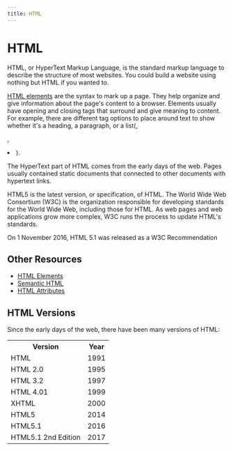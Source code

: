 ```yaml
---
title: HTML
---
```

# HTML

HTML, or HyperText Markup Language, is the standard markup language to describe the structure of most websites. You could build a website using nothing but HTML if you wanted to. 

[HTML elements](#) are the syntax to mark up a page. They help organize and give information about the page's content to a browser. Elements usually have opening and closing tags that surround and give meaning to content. For example, there are different tag options to place around text to show whether it's a heading, a paragraph, or a list(<head>, <p>, <li>).

The HyperText part of HTML comes from the early days of the web. Pages usually contained static documents that connected to other documents with hypertext links.

HTML5 is the latest version, or specification, of HTML. The World Wide Web Consortium (W3C) is the organization responsible for developing standards for the World Wide Web, including those for HTML. As web pages and web applications grow more complex, W3C runs the process to update HTML's standards.

On 1 November 2016, HTML 5.1 was released as a W3C Recommendation

## Other Resources

- [HTML Elements](https://github.com/freeCodeCamp/guides/tree/master/src/pages/html/elements)
- [Semantic HTML](https://github.com/freeCodeCamp/guides/tree/master/src/pages/html/semantic-html-elements)
- [HTML Attributes](https://github.com/freeCodeCamp/guides/tree/master/src/pages/html/attributes)
<h2>HTML Versions</h2>
<p>Since the early days of the web, there have been many versions of HTML:</p>
<table class="w3-table-all notranslate">
  <tr>
    <th>Version</th>
    <th>Year</th>
  </tr>
  <tr>
    <td>HTML</td>
    <td>1991</td>
  </tr>
  <tr>
    <td>HTML 2.0</td>
    <td>1995</td>
  </tr>
  <tr>
    <td>HTML 3.2</td>
    <td>1997</td>
  </tr>
  <tr>
    <td>HTML 4.01</td>
    <td>1999</td>
  </tr>
  <tr>
    <td>XHTML</td>
    <td>2000</td>
  </tr>
  <tr>
    <td>HTML5</td>
    <td>2014</td>
  </tr>
  <tr>
    <td>HTML5.1</td>
    <td>2016</td>
  </tr>
  <tr>
    <td>HTML5.1 2nd Edition</td>
    <td>2017</td>
  </tr>
</table>

